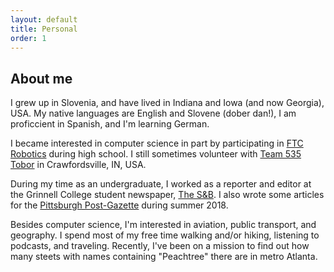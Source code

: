 ```yaml
---
layout: default
title: Personal
order: 1
---
```


## About me

I grew up in Slovenia, and have lived in Indiana and Iowa (and now Georgia), USA. My native languages are English and Slovene (dober dan!), I am proficcient in Spanish, and I'm learning German.

I became interested in computer science in part by participating in [FTC Robotics](https://www.firstinspires.org/robotics/ftc) during high school. I still sometimes volunteer with [Team 535 Tobor](https://www.sites.google.com/site/535tobor) in Crawfordsville, IN, USA.

During my time as an undergraduate, I worked as a reporter and editor at the Grinnell College student newspaper, [The S&B](http://www.thesandb.com/). I also wrote some articles for the [Pittsburgh Post-Gazette](https://www.post-gazette.com/) during summer 2018.

Besides computer science, I'm interested in aviation, public transport, and geography. I spend most of my free time walking and/or hiking, listening to podcasts, and traveling. Recently, I've been on a mission to find out how many steets with names containing "Peachtree" there are in metro Atlanta.
